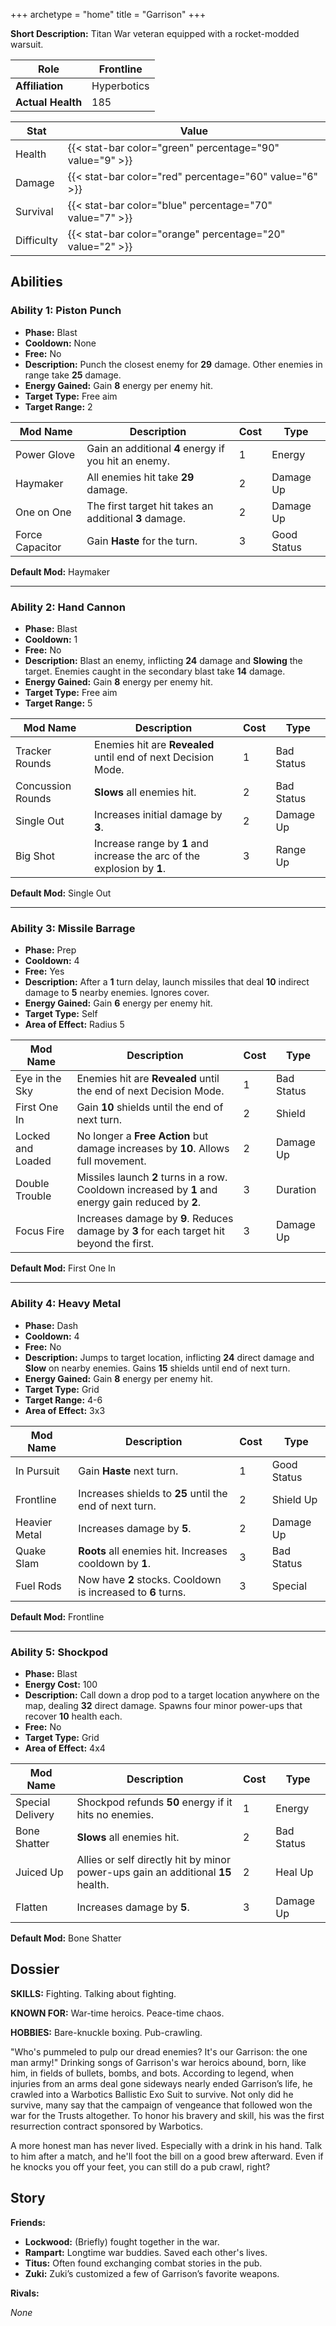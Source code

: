 +++
archetype = "home"
title = "Garrison"
+++

**Short Description:** Titan War veteran equipped with a rocket-modded warsuit.

| **Role**          | Frontline   |
| ----------------- | ----------- |
| **Affiliation**   | Hyperbotics |
| **Actual Health** | 185         |

| **Stat**   | **Value**                                                 |
| ---------- | --------------------------------------------------------- |
| Health     | {{< stat-bar color="green" percentage="90" value="9" >}}  |
| Damage     | {{< stat-bar color="red" percentage="60" value="6" >}}    |
| Survival   | {{< stat-bar color="blue" percentage="70" value="7" >}}   |
| Difficulty | {{< stat-bar color="orange" percentage="20" value="2" >}} |

## Abilities

### Ability 1: Piston Punch

- **Phase:** Blast
- **Cooldown:** None
- **Free:** No
- **Description:** Punch the closest enemy for **29** damage. Other enemies in range take **25** damage.
- **Energy Gained:** Gain **8** energy per enemy hit.
- **Target Type:** Free aim
- **Target Range:** 2

| **Mod Name**    | **Description**                                        | **Cost** | **Type**    |
| --------------- | ------------------------------------------------------ | -------- | ----------- |
| Power Glove     | Gain an additional **4** energy if you hit an enemy.   | 1        | Energy      |
| Haymaker        | All enemies hit take **29** damage.                    | 2        | Damage Up   |
| One on One      | The first target hit takes an additional **3** damage. | 2        | Damage Up   |
| Force Capacitor | Gain **Haste** for the turn.                           | 3        | Good Status |

**Default Mod:** Haymaker

---

### Ability 2: Hand Cannon

- **Phase:** Blast
- **Cooldown:** 1
- **Free:** No
- **Description:** Blast an enemy, inflicting **24** damage and **Slowing** the target. Enemies caught in the secondary blast take **14** damage.
- **Energy Gained:** Gain **8** energy per enemy hit.
- **Target Type:** Free aim
- **Target Range:** 5

| **Mod Name**      | **Description**                                                         | **Cost** | **Type**   |
| ----------------- | ----------------------------------------------------------------------- | -------- | ---------- |
| Tracker Rounds    | Enemies hit are **Revealed** until end of next Decision Mode.           | 1        | Bad Status |
| Concussion Rounds | **Slows** all enemies hit.                                              | 2        | Bad Status |
| Single Out        | Increases initial damage by **3**.                                      | 2        | Damage Up  |
| Big Shot          | Increase range by **1** and increase the arc of the explosion by **1**. | 3        | Range Up   |

**Default Mod:** Single Out

---

### Ability 3: Missile Barrage

- **Phase:** Prep
- **Cooldown:** 4
- **Free:** Yes
- **Description:** After a **1** turn delay, launch missiles that deal **10** indirect damage to **5** nearby enemies. Ignores cover.
- **Energy Gained:** Gain **6** energy per enemy hit.
- **Target Type:** Self
- **Area of Effect:** Radius 5

| **Mod Name**      | **Description**                                                                                     | **Cost** | **Type**   |
| ----------------- | --------------------------------------------------------------------------------------------------- | -------- | ---------- |
| Eye in the Sky    | Enemies hit are **Revealed** until the end of next Decision Mode.                                   | 1        | Bad Status |
| First One In      | Gain **10** shields until the end of next turn.                                                     | 2        | Shield     |
| Locked and Loaded | No longer a **Free Action** but damage increases by **10**. Allows full movement.                   | 2        | Damage Up  |
| Double Trouble    | Missiles launch **2** turns in a row. Cooldown increased by **1** and energy gain reduced by **2**. | 3        | Duration   |
| Focus Fire        | Increases damage by **9**. Reduces damage by **3** for each target hit beyond the first.            | 3        | Damage Up  |

**Default Mod:** First One In

---

### Ability 4: Heavy Metal

- **Phase:** Dash
- **Cooldown:** 4
- **Free:** No
- **Description:** Jumps to target location, inflicting **24** direct damage and **Slow** on nearby enemies. Gains **15** shields until end of next turn.
- **Energy Gained:** Gain **8** energy per enemy hit.
- **Target Type:** Grid
- **Target Range:** 4-6
- **Area of Effect:** 3x3

| **Mod Name**  | **Description**                                              | **Cost** | **Type**    |
| ------------- | ------------------------------------------------------------ | -------- | ----------- |
| In Pursuit    | Gain **Haste** next turn.                                    | 1        | Good Status |
| Frontline     | Increases shields to **25** until the end of next turn.      | 2        | Shield Up   |
| Heavier Metal | Increases damage by **5**.                                   | 2        | Damage Up   |
| Quake Slam    | **Roots** all enemies hit. Increases cooldown by **1**.      | 3        | Bad Status  |
| Fuel Rods     | Now have **2** stocks. Cooldown is increased to **6** turns. | 3        | Special     |

**Default Mod:** Frontline

---

### Ability 5: Shockpod

- **Phase:** Blast
- **Energy Cost:** 100
- **Description:** Call down a drop pod to a target location anywhere on the map, dealing **32** direct damage. Spawns four minor power-ups that recover **10** health each.
- **Free:** No
- **Target Type:** Grid
- **Area of Effect:** 4x4

| **Mod Name**     | **Description**                                                                  | **Cost** | **Type**   |
| ---------------- | -------------------------------------------------------------------------------- | -------- | ---------- |
| Special Delivery | Shockpod refunds **50** energy if it hits no enemies.                            | 1        | Energy     |
| Bone Shatter     | **Slows** all enemies hit.                                                       | 2        | Bad Status |
| Juiced Up        | Allies or self directly hit by minor power-ups gain an additional **15** health. | 2        | Heal Up    |
| Flatten          | Increases damage by **5**.                                                       | 3        | Damage Up  |

**Default Mod:** Bone Shatter

## Dossier

**SKILLS:** Fighting. Talking about fighting.

**KNOWN FOR:** War-time heroics. Peace-time chaos.

**HOBBIES:** Bare-knuckle boxing. Pub-crawling.

"Who's pummeled to pulp our dread enemies? It's our Garrison: the one man army!" Drinking songs of Garrison's war heroics abound, born, like him, in fields of bullets, bombs, and bots. According to legend, when injuries from an arms deal gone sideways nearly ended Garrison’s life, he crawled into a Warbotics Ballistic Exo Suit to survive. Not only did he survive, many say that the campaign of vengeance that followed won the war for the Trusts altogether. To honor his bravery and skill, his was the first resurrection contract sponsored by Warbotics.

A more honest man has never lived. Especially with a drink in his hand. Talk to him after a match, and he'll foot the bill on a good brew afterward. Even if he knocks you off your feet, you can still do a pub crawl, right?

## Story

**Friends:**

- **Lockwood:** (Briefly) fought together in the war.
- **Rampart:** Longtime war buddies. Saved each other's lives.
- **Titus:** Often found exchanging combat stories in the pub.
- **Zuki:** Zuki’s customized a few of Garrison’s favorite weapons.

**Rivals:**

_None_
